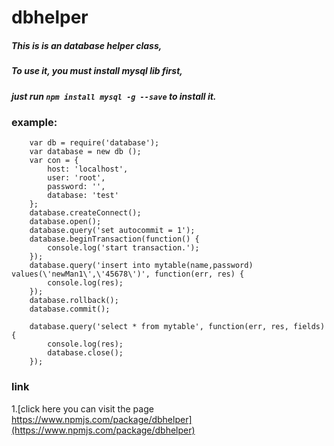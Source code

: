dbhelper  
===================================  
 	
##### This is is an database helper class,
##### To use it, you must install mysql lib first,
##### just run `npm install mysql -g --save` to install it. 
    

  
### example: 

		var db = require('database');
		var database = new db ();
		var con = {
			host: 'localhost',
			user: 'root',
			password: '',
			database: 'test'
		};
		database.createConnect();
		database.open();
		database.query('set autocommit = 1');
		database.beginTransaction(function() {
			console.log('start transaction.');
		});
		database.query('insert into mytable(name,password) values(\'newMan1\',\'45678\')', function(err, res) {
			console.log(res);
		});
		database.rollback();
		database.commit();
	
		database.query('select * from mytable', function(err, res, fields) {
			console.log(res);
			database.close();
		});


### link  
1.[click here you can visit the page https://www.npmjs.com/package/dbhelper](https://www.npmjs.com/package/dbhelper)<br />  
